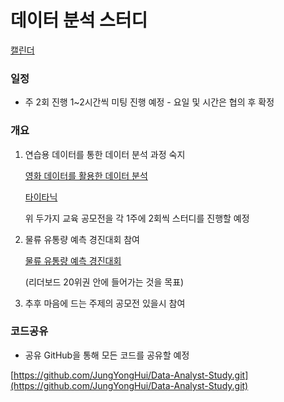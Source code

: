 # 데이터 분석 스터디

[캘린더](https://www.notion.so/31086df5ec2649458abe90cfa5aaf0d7)

### 일정

- 주 2회 진행 1~2시간씩 미팅 진행 예정 - 요일 및 시간은 협의 후 확정

### 개요

1. 연습용 데이터를 통한 데이터 분석 과정 숙지
    
    [영화 데이터를 활용한 데이터 분석](https://www.notion.so/a796f613f041478eb7c22cb214602752)
    
    [타이타닉](https://www.notion.so/24c28f11256b418192578f2857e09a56)
    
    위 두가지 교육 공모전을 각 1주에 2회씩 스터디를 진행할 예정
    
2. 물류 유통량 예측 경진대회 참여
    
    [물류 유통량 예측 경진대회](https://dacon.io/competitions/official/235867/overview/description)
    
    (리더보드 20위권 안에 들어가는 것을 목표)
    

1. 추후 마음에 드는 주제의 공모전 있을시 참여
    
    

### 코드공유

- 공유 GitHub을 통해 모든 코드를 공유할 예정

[https://github.com/JungYongHui/Data-Analyst-Study.git](https://github.com/JungYongHui/Data-Analyst-Study.git)
